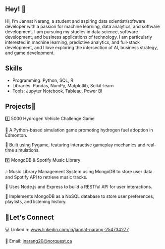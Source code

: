 ## Hey! 👋


<!--
**JannatNarang/JannatNarang** is a ✨ _special_ ✨ repository because its `README.md` (this file) appears on your GitHub profile.

Here are some ideas to get you started:

- 🔭 I’m currently working on ...
- 🌱 I’m currently learning ...
- 👯 I’m looking to collaborate on ...
- 🤔 I’m looking for help with ...
- 💬 Ask me about ...
- 📫 How to reach me: ...
- 😄 Pronouns: ...
- ⚡ Fun fact: ...
-->

Hi, I’m Jannat Narang, a student and aspiring data scientist/software developer with a passion for machine learning, data analytics, and software development. I am pursuing my studies in data science, software development, and business applications of technology. I am particularly interested in machine learning, predictive analytics, and full-stack development, and I love exploring the intersection of AI, business strategy, and game development.

## Skills 

- Programming: Python, SQL, R  
- Libraries: Pandas, NumPy, Matplotlib, Scikit-learn  
- Tools: Jupyter Notebook, Tableau, Power BI

 ## Projects🚀
 
1️⃣ 5000 Hydrogen Vehicle Challenge  Game

🚗 A Python-based simulation game promoting hydrogen fuel adoption in Edmonton.

🔹 Built using Pygame, featuring interactive gameplay mechanics and real-time simulations.

2️⃣ MongoDB & Spotify Music Library

🎶 Music Library Management System using MongoDB to store user data and Spotify API to retrieve music tracks.

🔹 Uses Node.js and Express to build a RESTful API for user interactions.

🔹 Implements MongoDB as a NoSQL database to store user preferences, playlists, and listening history.

## 🤝Let's Connect
💻 LinkedIn: www.linkedin.com/in/jannat-narang-254734277

📩 Email: jnarang20@norquest.ca
